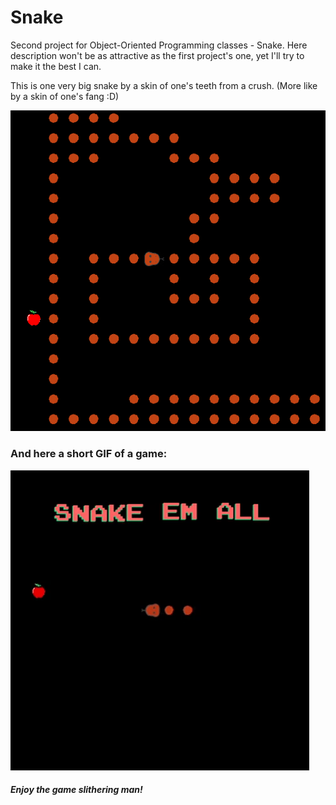 # Snake
Second project for Object-Oriented Programming classes - Snake.
Here description won't be as attractive as the first project's one,
 yet I'll try to make it the best I can.

This is one very big snake by a skin of one's teeth from a crush.
 (More like by a skin of one's fang :D)

![](Resources/BigooSnakoo.png)

### And here a short GIF of a game:

![](Resources/Gameplay.gif)

##### Enjoy the game slithering man!